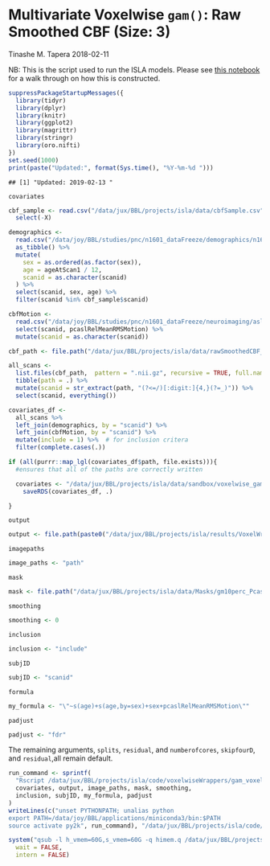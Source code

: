 Multivariate Voxelwise `gam()`: Raw Smoothed CBF (Size: 3)
================
Tinashe M. Tapera
2018-02-11

NB: This is the script used to run the ISLA models. Please see [this notebook](/data/jux/BBL/projects/isla/code/VoxelWrapperModels/MassUnivariate_Voxelwise.md) for a walk through on how this is constructed.

``` r
suppressPackageStartupMessages({
  library(tidyr)
  library(dplyr)
  library(knitr)
  library(ggplot2)
  library(magrittr)
  library(stringr)
  library(oro.nifti)
})
set.seed(1000)
print(paste("Updated:", format(Sys.time(), "%Y-%m-%d ")))
```

    ## [1] "Updated: 2019-02-13 "

`covariates`

``` r
cbf_sample <- read.csv("/data/jux/BBL/projects/isla/data/cbfSample.csv") %>%
  select(-X)

demographics <-
  read.csv("/data/joy/BBL/studies/pnc/n1601_dataFreeze/demographics/n1601_demographics_go1_20161212.csv") %>%
  as_tibble() %>%
  mutate(
    sex = as.ordered(as.factor(sex)),
    age = ageAtScan1 / 12,
    scanid = as.character(scanid)
  ) %>%
  select(scanid, sex, age) %>%
  filter(scanid %in% cbf_sample$scanid)

cbfMotion <-
  read.csv("/data/joy/BBL/studies/pnc/n1601_dataFreeze/neuroimaging/asl/n1601_PcaslQaData_20170403.csv") %>%
  select(scanid, pcaslRelMeanRMSMotion) %>%
  mutate(scanid = as.character(scanid))

cbf_path <- file.path("/data/jux/BBL/projects/isla/data/rawSmoothedCBF_3")

all_scans <-
  list.files(cbf_path,  pattern = ".nii.gz", recursive = TRUE, full.names = TRUE) %>%
  tibble(path = .) %>%
  mutate(scanid = str_extract(path, "(?<=/)[:digit:]{4,}(?=_)")) %>%
  select(scanid, everything())

covariates_df <-
  all_scans %>%
  left_join(demographics, by = "scanid") %>%
  left_join(cbfMotion, by = "scanid") %>%
  mutate(include = 1) %>%  # for inclusion critera
  filter(complete.cases(.))

if (all(purrr::map_lgl(covariates_df$path, file.exists))){
  #ensures that all of the paths are correctly written

  covariates <- "/data/jux/BBL/projects/isla/data/sandbox/voxelwise_gam_covariates_rawSmoothedCBF_3.rds" %T>%
    saveRDS(covariates_df, .)

}
```

`output`

``` r
output <- file.path(paste0("/data/jux/BBL/projects/isla/results/VoxelWrapperModels/", "rawSmoothedCBF_3/"))
```

`imagepaths`

``` r
image_paths <- "path"
```

`mask`

``` r
mask <- file.path("/data/jux/BBL/projects/isla/data/Masks/gm10perc_PcaslCoverageMask.nii.gz")
```

`smoothing`

``` r
smoothing <- 0
```

`inclusion`

``` r
inclusion <- "include"
```

`subjID`

``` r
subjID <- "scanid"
```

`formula`

``` r
my_formula <- "\"~s(age)+s(age,by=sex)+sex+pcaslRelMeanRMSMotion\""
```

`padjust`

``` r
padjust <- "fdr"
```

The remaining arguments, `splits`, `residual`, and `numberofcores`, `skipfourD`, and `residual`,all remain default.

``` r
run_command <- sprintf(
  "Rscript /data/jux/BBL/projects/isla/code/voxelwiseWrappers/gam_voxelwise.R -c %s -o %s -p %s -m %s -s %s -i %s -u %s -f %s -a %s -n 5 -s 0 -k 10",
  covariates, output, image_paths, mask, smoothing,
  inclusion, subjID, my_formula, padjust
)
writeLines(c("unset PYTHONPATH; unalias python
export PATH=/data/joy/BBL/applications/miniconda3/bin:$PATH
source activate py2k", run_command), "/data/jux/BBL/projects/isla/code/qsub_Calls/RunVoxelwiseRawSmoothedCBF_3.Sh")
```

``` r
system("qsub -l h_vmem=60G,s_vmem=60G -q himem.q /data/jux/BBL/projects/isla/code/qsub_Calls/RunVoxelwiseRawSmoothedCBF_3.Sh",
  wait = FALSE,
  intern = FALSE)
```
